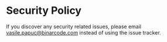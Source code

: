 # Security Policy

If you discover any security related issues, please email vasile.papuc@binarcode.com instead of using the issue tracker.
